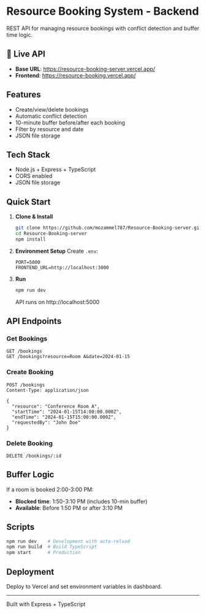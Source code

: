 # Resource Booking System - Backend

REST API for managing resource bookings with conflict detection and buffer time logic.

## 🚀 Live API
- **Base URL**: https://resource-booking-server.vercel.app/
- **Frontend**: https://resource-booking.vercel.app/

## Features
- Create/view/delete bookings
- Automatic conflict detection
- 10-minute buffer before/after each booking
- Filter by resource and date
- JSON file storage

## Tech Stack
- Node.js + Express + TypeScript
- CORS enabled
- JSON file storage

## Quick Start

1. **Clone & Install**
   ```bash
   git clone https://github.com/mozammel787/Resource-Booking-server.git
   cd Resource-Booking-server
   npm install
   ```

2. **Environment Setup**
   Create `.env`:
   ```env
   PORT=5000
   FRONTEND_URL=http://localhost:3000
   ```

3. **Run**
   ```bash
   npm run dev
   ```
   API runs on http://localhost:5000

## API Endpoints

### Get Bookings
```http
GET /bookings
GET /bookings?resource=Room A&date=2024-01-15
```

### Create Booking
```http
POST /bookings
Content-Type: application/json

{
  "resource": "Conference Room A",
  "startTime": "2024-01-15T14:00:00.000Z",
  "endTime": "2024-01-15T15:00:00.000Z",
  "requestedBy": "John Doe"
}
```

### Delete Booking
```http
DELETE /bookings/:id
```

## Buffer Logic
If a room is booked 2:00-3:00 PM:
- **Blocked time**: 1:50-3:10 PM (includes 10-min buffer)
- **Available**: Before 1:50 PM or after 3:10 PM

## Scripts
```bash
npm run dev    # Development with auto-reload
npm run build  # Build TypeScript
npm start      # Production
```

## Deployment
Deploy to Vercel and set environment variables in dashboard.

---
Built with Express + TypeScript
